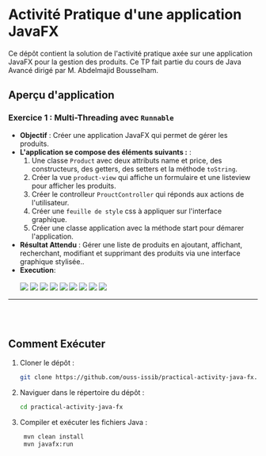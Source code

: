 
# Activité Pratique d'une application JavaFX 

Ce dépôt contient la solution de l'activité pratique axée sur une application JavaFX pour la gestion des produits. Ce TP fait partie du cours de Java Avancé dirigé par M. Abdelmajid Bousselham.

## Aperçu d'application

### Exercice 1 : Multi-Threading avec `Runnable`

- **Objectif** : Créer une application JavaFX qui permet de gérer les produits. 
- **L'application se compose des éléments suivants :** :
  1. Une classe `Product` avec deux attributs name et price, des constructeurs, des getters, des setters et la méthode `toString`.
  2. Créer la vue `product-view` qui affiche un formulaire et une listeview pour afficher les produits.
  3. Créer le controlleur `ProuctController` qui réponds aux actions de l'utilisateur.
  4. Créer une `feuille de style` css à appliquer sur l'interface graphique.
  5. Créer une classe application avec la méthode start pour démarer l'application.
- **Résultat Attendu** : Gérer une liste de produits en ajoutant, affichant, recherchant, modifiant et supprimant des produits via une interface graphique stylisée..
- **Execution**: <br><br>
    <img src="./captures/app-ui.png"/>
    <img src="./captures/crud-add.png"/>
    <img src="./captures/crud-search.png"/>
    <img src="./captures/crud-update-1.png"/>
    <img src="./captures/crud-update-2.png"/>
    <img src="./captures/crud-update-3.png"/>
    <img src="./captures/crud-delete-1.png"/>
    <img src="./captures/crud-delete-2.png"/>
    <img src="./captures/app-ui-styled.png"/>
 <hr>
 <br>
<br>

   
## Comment Exécuter

1. Cloner le dépôt :
   ```bash
   git clone https://github.com/ouss-issib/practical-activity-java-fx.git

2. Naviguer dans le répertoire du dépôt :
   ```bash
   cd practical-activity-java-fx

3. Compiler et exécuter les fichiers Java :
   ```bash
    mvn clean install
    mvn javafx:run


